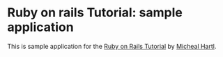 # Ruby on rails Tutorial: sample application

This is sample application for the [Ruby on Rails Tutorial](http://railstutorial.org/) by [Micheal Hartl](http://michealhartl.com/).